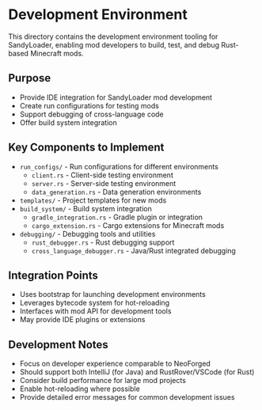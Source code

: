 # Development Environment

This directory contains the development environment tooling for SandyLoader, enabling mod developers to build, test, and debug Rust-based Minecraft mods.

## Purpose

- Provide IDE integration for SandyLoader mod development
- Create run configurations for testing mods
- Support debugging of cross-language code
- Offer build system integration

## Key Components to Implement

- `run_configs/` - Run configurations for different environments
  - `client.rs` - Client-side testing environment
  - `server.rs` - Server-side testing environment
  - `data_generation.rs` - Data generation environments
- `templates/` - Project templates for new mods
- `build_system/` - Build system integration
  - `gradle_integration.rs` - Gradle plugin or integration
  - `cargo_extension.rs` - Cargo extensions for Minecraft mods
- `debugging/` - Debugging tools and utilities
  - `rust_debugger.rs` - Rust debugging support
  - `cross_language_debugger.rs` - Java/Rust integrated debugging

## Integration Points

- Uses bootstrap for launching development environments
- Leverages bytecode system for hot-reloading
- Interfaces with mod API for development tools
- May provide IDE plugins or extensions

## Development Notes

- Focus on developer experience comparable to NeoForged
- Should support both IntelliJ (for Java) and RustRover/VSCode (for Rust)
- Consider build performance for large mod projects
- Enable hot-reloading where possible
- Provide detailed error messages for common development issues
